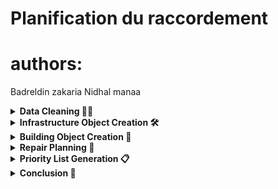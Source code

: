 # Planification du raccordement

# authors:
Badreldin zakaria
Nidhal manaa
<details>
<summary><strong>Data Cleaning 👨‍🔧</strong></summary>
  
The `load_and_clean_network_data()` function reads a CSV file containing network data, removes duplicate entries, and filters out rows where infrastructure type is 'infra_intacte'. This ensures that only relevant data is used for further processing.
</details>

<details>
<summary><strong>Infrastructure Object Creation 🛠️</strong></summary>

The `create_infrastructure_dict()` function processes the cleaned network data and creates a dictionary of infrastructure objects. Each object represents a specific infrastructure within the network. The dictionary is indexed by the IDs of the infrastructures.
</details>

<details>
<summary><strong>Building Object Creation 🏢</strong></summary>

The `create_building_list()` function extracts building data from the network and assigns infrastructure objects to each building. It returns a list of building objects, each containing a list of infrastructures it contains.
</details>

<details>
<summary><strong>Repair Planning 📅</strong></summary>

The `plan_repairs()` function takes a list of buildings as input, sorts them based on repair priority, and initiates repairs on the contained infrastructures. The output is a sorted list of buildings indicating the repair sequence.
</details>

<details>
<summary><strong>Priority List Generation 📋</strong></summary>

The `generate_priority_list()` function generates two lists:
1. A priority list, which assigns priority numbers to each building based on their repair sequence.
2. A list of building IDs, providing identifiers for each building.
</details>

<details>
<summary><strong>Conclusion 🏁</strong></summary>

By combining data cleaning, object creation, and repair planning, this project facilitates efficient infrastructure repair scheduling within a network, ensuring optimal resource utilization and timely maintenance.
</details>
